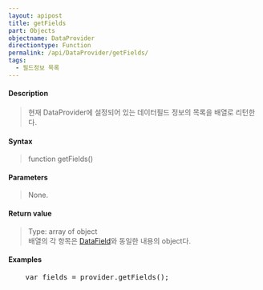 ```yaml
---
layout: apipost
title: getFields
part: Objects
objectname: DataProvider
directiontype: Function
permalink: /api/DataProvider/getFields/
tags:
  - 필드정보 목록
---
```



#### Description

> 현재 DataProvider에 설정되어 있는 데이터필드 정보의 목록을 배열로 리턴한다.

#### Syntax

> function getFields()

#### Parameters

> None.

#### Return value

> Type: array of object  
> 배열의 각 항목은 [DataField](/api/types/DataField/)와 동일한 내용의 object다.

#### Examples 

<pre class="prettyprint">
    var fields = provider.getFields();
</pre>


